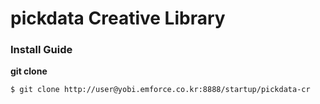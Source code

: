# pickdata Creative Library

### Install Guide
  **git clone**

  ```
  $ git clone http://user@yobi.emforce.co.kr:8888/startup/pickdata-cr
  ```

